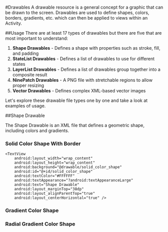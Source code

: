 #Drawables
A drawable resource is a general concept for a graphic that can be drawn to the screen. Drawables are used to define shapes, colors, borders, gradients, etc. which can then be applied to views within an Activity.

##Usage
There are at least 17 types of drawables but there are five that are most important to understand:

<ol>
	<li><b>Shape Drawables</b> - Defines a shape with properties such as stroke, fill, and padding</li>
	<li><b>StateList Drawables</b> - Defines a list of drawables to use for different states</li>
	<li><b>LayerList Drawables</b> - Defines a list of drawables group together into a composite result</li>
	<li><b>NinePatch Drawables</b> - A PNG file with stretchable regions to allow proper resizing</li>
	<li><b>Vector Drawables</b> - Defines complex XML-based vector images</li>
</ol>

Let's explore these drawable file types one by one and take a look at examples of usage.


##Shape Drawable

The Shape Drawable is an XML file that defines a geometric shape, including colors and gradients. 

### Solid Color Shape With Border
<!-- SOLID COLOR SHAPE -->
    <TextView
        android:layout_width="wrap_content"
        android:layout_height="wrap_content"
        android:background="@drawable/solid_color_shape"
        android:id="@+id/solid_color_shape"
        android:textColor="#FFFFFF"
        android:textAppearance="?android:textAppearanceLarge"
        android:text="Shape Drawable"
        android:layout_marginTop="38dp"
        android:layout_alignParentTop="true"
        android:layout_centerHorizontal="true" />
	
### Gradient Color Shape
### Radial Gradient Color Shape
